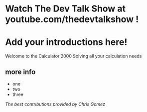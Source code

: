 # Watch The Dev Talk Show at youtube.com/thedevtalkshow !

# Add your introductions here!

Welcome to the Calculator 2000
Solving all your calculation needs

## more info

- one
- two 
- three

*The best contributions provided by Chris Gomez*
